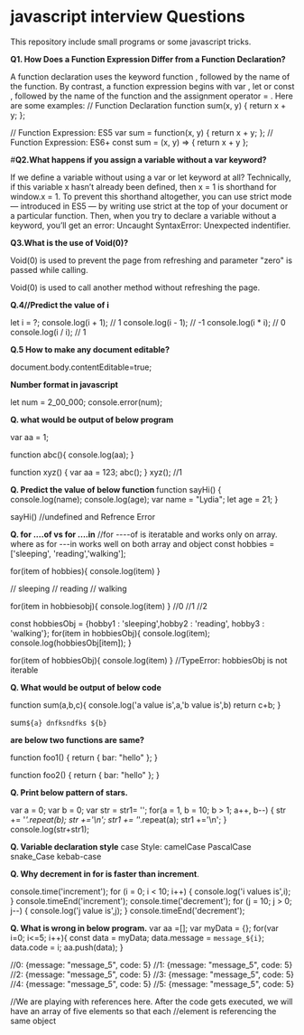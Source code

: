 # javascript interview Questions
This repository include small programs or some javascript tricks.

<b>Q1. How Does a Function Expression Differ from a Function Declaration?</b>

A function declaration uses the keyword function , followed by the name of the function. By contrast, a function expression begins with var , let or const , followed by the name of the function and the assignment operator = . Here are some examples:
// Function Declaration
function sum(x, y) {
  return x + y;
};

// Function Expression: ES5
var sum = function(x, y) {
  return x + y;
};
// Function Expression: ES6+
const sum = (x, y) => { return x + y };

#<b>Q2.What happens if you assign a variable without a var keyword?</b>

If we define a variable without using a var or let keyword at all? Technically, if this variable x hasn’t already been defined, then x = 1 is shorthand for window.x = 1.
To prevent this shorthand altogether, you can use strict mode — introduced in ES5 — by writing use strict at the top of your document or a particular function. Then, when you try to declare a variable without a keyword, you’ll get an error: Uncaught SyntaxError: Unexpected indentifier.

<b>Q3.What is the use of Void(0)?</b>

Void(0) is used to prevent the page from refreshing and parameter "zero" is passed while calling.

Void(0) is used to call another method without refreshing the page.

<b>Q.4//Predict the value of i </b>

let i = ?;
console.log(i + 1); // 1
console.log(i - 1); // -1
console.log(i * i); // 0
console.log(i / i); // 1

<b>Q.5 How to make any document editable?</b>

document.body.contentEditable=true;

<b>Number format in javascript</b>

let num = 2_00_000;
console.error(num);


 
 <b>Q. what would be output of below program</b>
 
 var aa = 1;

 function abc(){
     console.log(aa);
 }

 function xyz()
 {
     var aa = 123;
     abc();
 }
 xyz(); //1

<b>Q. Predict the value of below function </b>
function sayHi() {
  console.log(name);
  console.log(age);
  var name = "Lydia";
  let age = 21;
}

sayHi() //undefined and Refrence Error

<b>Q. for ....of vs for ....in</b>
//for ----of is iteratable and works only on array. where as for ---in works well on both array and object
const hobbies = ['sleeping', 'reading','walking'];

for(item of hobbies){
  console.log(item)
}

// sleeping
// reading
// walking

for(item in hobbiesobj){
  console.log(item)
}
//0
//1
//2

const hobbiesObj =  {hobby1 : 'sleeping',hobby2 : 'reading', hobby3 :  'walking'};
for(item in hobbiesObj){
  console.log(item);
  console.log(hobbiesObj[item]);
}

for(item of hobbiesObj){
  console.log(item)
}
//TypeError: hobbiesObj is not iterable

<b>Q. What would be output of below code</b>

function sum(a,b,c){
console.log('a value is',a,'b value is',b)
return c+b;
}


sum`${a} dnfksndfks ${b}`

<b>are below two functions are same?</b>

function foo1()
{
  return {
  bar: "hello"
  };
}

function foo2()
{
  return
  {
  bar: "hello"
  };
}

<b>Q. Print below pattern of stars.</b>

var a = 0;
var b = 0;
var str = str1= '';
for(a = 1, b = 10; b > 1; a++, b--)
{
    str += '*'.repeat(b);
    str +='\n';
    str1 += '*'.repeat(a);
    str1 +='\n';
}
console.log(str+str1);


<b>Q. Variable declaration style</b>
case Style:
camelCase
PascalCase
snake_Case
kebab-case


<b>Q. Why decrement in for is faster than increment</b>.

console.time('increment');
for (i = 0; i < 10; i++) {
  console.log('i values is',i);
}
console.timeEnd('increment');
console.time('decrement');
for (j = 10; j > 0; j--) {
   console.log('j value is',j);
}
console.timeEnd('decrement');

<b>Q. What is wrong in below program.</b>
  var aa =[];
  var myData = {};
  for(var i=0; i<=5; i++){
    const data = myData;
    data.message = `message_${i}`;
    data.code = i;
    aa.push(data);
  }
  
//0: {message: "message_5", code: 5}
//1: {message: "message_5", code: 5}
//2: {message: "message_5", code: 5}
//3: {message: "message_5", code: 5}
//4: {message: "message_5", code: 5}
//5: {message: "message_5", code: 5}

//We are playing with references here. After the code gets executed, we will have an array of five elements so that each //element is referencing the same object



